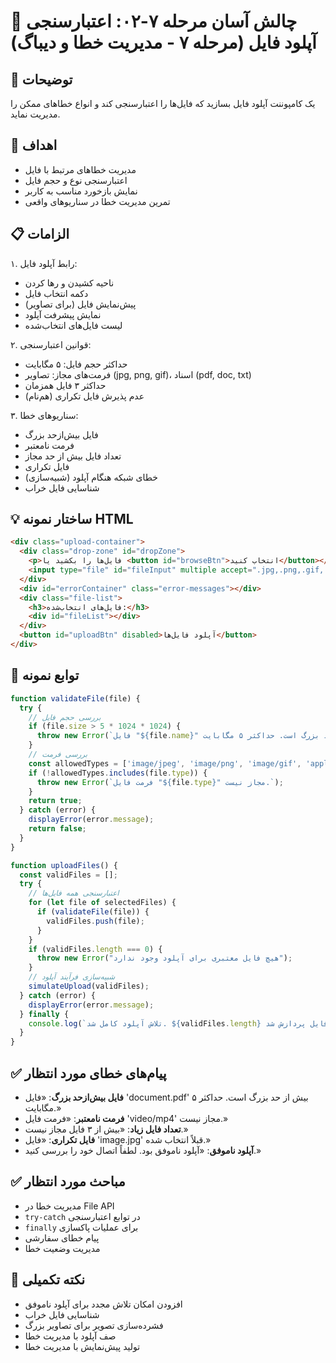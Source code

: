 # 🎯 چالش آسان مرحله ۷-۰۲: اعتبارسنجی آپلود فایل (مرحله ۷ - مدیریت خطا و دیباگ)

## 📝 توضیحات

یک کامپوننت آپلود فایل بسازید که فایل‌ها را اعتبارسنجی کند و انواع خطاهای ممکن را مدیریت نماید.

## 🎯 اهداف

- مدیریت خطاهای مرتبط با فایل
- اعتبارسنجی نوع و حجم فایل
- نمایش بازخورد مناسب به کاربر
- تمرین مدیریت خطا در سناریوهای واقعی

## 📋 الزامات

۱. رابط آپلود فایل:
   - ناحیه کشیدن و رها کردن
   - دکمه انتخاب فایل
   - پیش‌نمایش فایل (برای تصاویر)
   - نمایش پیشرفت آپلود
   - لیست فایل‌های انتخاب‌شده

۲. قوانین اعتبارسنجی:
   - حداکثر حجم فایل: ۵ مگابایت
   - فرمت‌های مجاز: تصاویر (jpg, png, gif)، اسناد (pdf, doc, txt)
   - حداکثر ۳ فایل همزمان
   - عدم پذیرش فایل تکراری (هم‌نام)

۳. سناریوهای خطا:
   - فایل بیش‌ازحد بزرگ
   - فرمت نامعتبر
   - تعداد فایل بیش از حد مجاز
   - فایل تکراری
   - خطای شبکه هنگام آپلود (شبیه‌سازی)
   - شناسایی فایل خراب

## 💡 ساختار نمونه HTML

```html
<div class="upload-container">
  <div class="drop-zone" id="dropZone">
    <p>فایل‌ها را بکشید یا <button id="browseBtn">انتخاب کنید</button></p>
    <input type="file" id="fileInput" multiple accept=".jpg,.png,.gif,.pdf,.doc,.txt" hidden>
  </div>
  <div id="errorContainer" class="error-messages"></div>
  <div class="file-list">
    <h3>فایل‌های انتخاب‌شده:</h3>
    <div id="fileList"></div>
  </div>
  <button id="uploadBtn" disabled>آپلود فایل‌ها</button>
</div>
```

## 🚀 توابع نمونه

```javascript
function validateFile(file) {
  try {
    // بررسی حجم فایل
    if (file.size > 5 * 1024 * 1024) {
      throw new Error(`فایل "${file.name}" بیش از حد بزرگ است. حداکثر ۵ مگابایت.`);
    }
    // بررسی فرمت
    const allowedTypes = ['image/jpeg', 'image/png', 'image/gif', 'application/pdf'];
    if (!allowedTypes.includes(file.type)) {
      throw new Error(`فرمت فایل "${file.type}" مجاز نیست.`);
    }
    return true;
  } catch (error) {
    displayError(error.message);
    return false;
  }
}

function uploadFiles() {
  const validFiles = [];
  try {
    // اعتبارسنجی همه فایل‌ها
    for (let file of selectedFiles) {
      if (validateFile(file)) {
        validFiles.push(file);
      }
    }
    if (validFiles.length === 0) {
      throw new Error("هیچ فایل معتبری برای آپلود وجود ندارد");
    }
    // شبیه‌سازی فرآیند آپلود
    simulateUpload(validFiles);
  } catch (error) {
    displayError(error.message);
  } finally {
    console.log(`تلاش آپلود کامل شد. ${validFiles.length} فایل پردازش شد.`);
  }
}
```

## ✅ پیام‌های خطای مورد انتظار

- **فایل بیش‌ازحد بزرگ**: «فایل 'document.pdf' بیش از حد بزرگ است. حداکثر ۵ مگابایت.»
- **فرمت نامعتبر**: «فرمت فایل 'video/mp4' مجاز نیست.»
- **تعداد فایل زیاد**: «بیش از ۳ فایل مجاز نیست.»
- **فایل تکراری**: «فایل 'image.jpg' قبلاً انتخاب شده.»
- **آپلود ناموفق**: «آپلود ناموفق بود. لطفاً اتصال خود را بررسی کنید.»

## ✅ مباحث مورد انتظار

- مدیریت خطا در File API
- `try-catch` در توابع اعتبارسنجی
- `finally` برای عملیات پاکسازی
- پیام خطای سفارشی
- مدیریت وضعیت خطا

## 🌟 نکته تکمیلی

- افزودن امکان تلاش مجدد برای آپلود ناموفق
- شناسایی فایل خراب
- فشرده‌سازی تصویر برای تصاویر بزرگ
- صف آپلود با مدیریت خطا
- تولید پیش‌نمایش با مدیریت خطا
